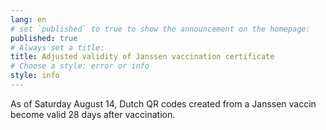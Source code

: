 ```yaml
---
lang: en
# set `published` to true to show the announcement on the homepage:
published: true
# Always set a title:
title: Adjusted validity of Janssen vaccination certificate
# Choose a style: error or info
style: info
---
```

As of Saturday August 14, Dutch QR codes created from a Janssen vaccin become valid 28 days after vaccination.

